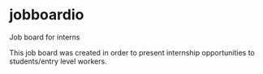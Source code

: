 # jobboardio
Job board for interns

This job board was created in order to present internship opportunities to students/entry level workers. 
